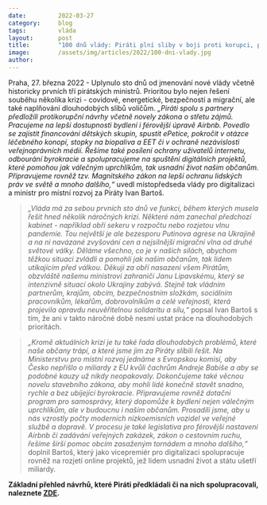 ```yaml
---
date:         2022-03-27
category:     blog
tags:         vláda  
layout:       post
title:        "100 dnů vlády: Piráti plní sliby v boji proti korupci, podpoře rodin či dostupnosti bydlení. Prioritou je i pomoc Ukrajině a občanům v krizi"
image:        /assets/img/articles/2022/100-dni-vlady.jpg 
author:       
---
```


Praha, 27. března 2022 - Uplynulo sto dnů od jmenování nové vlády včetně historicky prvních tří pirátských ministrů. Prioritou bylo nejen řešení souběhu několika krizi - covidové, energetické, bezpečností a migrační, ale také naplňování dlouhodobých slibů voličům. *„Piráti spolu s partnery předložili protikorupční návrhy včetně novely zákona o střetu zájmů. Pracujeme na lepší dostupnosti bydlení i férovější úpravě Airbnb. Povedlo se zajistit financování dětských skupin, spustit ePetice, pokročit v otázce léčebného konopí, stopky na biopaliva a EET či v ochraně nezávislosti veřejnoprávních médií. Řešíme také posílení ochrany uživatelů internetu, odbourání byrokracie a spolupracujeme na spuštění digitálních projektů, které pomohou jak válečným uprchlíkům, tak usnadní život našim občanům. Připravujeme rovněž tzv. Magnitského zákon na lepší ochranu lidských práv ve světě a mnoho dalšího,“* uvedl místopředseda vlády pro digitalizaci a ministr pro místní rozvoj za Piráty Ivan Bartoš. 

> *„Vláda má za sebou prvních sto dnů ve funkci, během kterých musela řešit hned několik náročných krizí. Některé nám zanechal předchozí kabinet - například obří sekeru v rozpočtu nebo rozjetou vlnu pandemie. Tou největší je ale bezesporu Putinova agrese na Ukrajině a na ni navázané zvyšování cen a nejsilnější migrační vlna od druhé světové války. Děláme všechno, co je v našich silách, abychom těžkou situaci zvládli a pomohli jak našim občanům, tak lidem utíkajícím před válkou. Děkuji za obří nasazení všem Pirátům, obzvláště našemu ministrovi zahraničí Janu Lipavskému, který se intenzivně situací okolo Ukrajiny zabývá. Stejně tak vládním partnerům, krajům, obcím, bezpečnostním složkám, sociálním pracovníkům, lékařům, dobrovolníkům a celé veřejnosti, která projevila opravdu neuvěřitelnou solidaritu a sílu,“* popsal Ivan Bartoš s tím, že ani v takto náročné době nesmí ustat práce na dlouhodobých prioritách.

> *„Kromě aktuálních krizí je tu také řada dlouhodobých problémů, které naše občany trápí, a které jsme jim za Piráty slíbili řešit. Na Ministerstvu pro místní rozvoj jednáme s Evropskou komisí, aby Česko nepřišlo o miliardy z EU kvůli čachrům Andreje Babiše a aby se podobné kauzy už nikdy neopakovaly. Dokončujeme také věcnou novelu stavebního zákona, aby mohli lidé konečně stavět snadno, rychle a bez ubíjející byrokracie. Připravujeme rovněž dotační program pro samosprávy, který dopomůže k bydlení nejen válečným uprchlíkům, ale v budoucnu i našim občanům. Prosadili jsme, aby u nás vzrostly počty moderních nízkoemisních vozidel ve veřejné službě a dopravě. V procesu je také legislativa pro férovější nastavení Airbnb či zadávání veřejných zakázek, zákon o cestovním ruchu, řešíme širší pomoc obcím zasaženým tornádem a mnoho dalšího,“* doplnil Bartoš, který jako vicepremiér pro digitalizaci spolupracuje rovněž na rozjetí online projektů, jež lidem usnadní život a státu ušetří miliardy.

**Základní přehled návrhů, které Piráti předkládali či na nich spolupracovali, naleznete [ZDE](https://pirati.cz/assets/img/articles/2022/100_dni_Vlady.pdf).**
